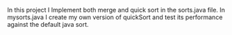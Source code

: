 In this project I Implement both merge and quick sort in the sorts.java file. In 
mysorts.java I create my own version of quickSort and test its performance against the 
default java sort. 
